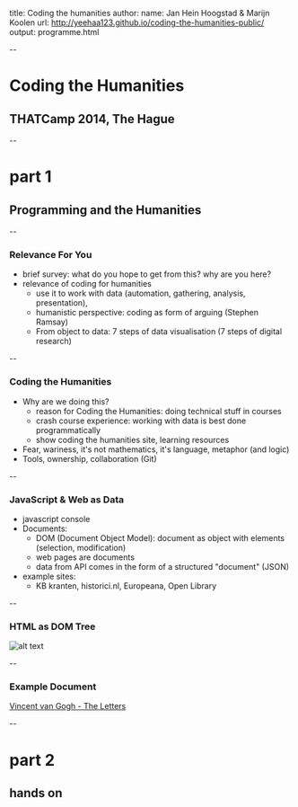 title: Coding the humanities
author: 
    name: Jan Hein Hoogstad & Marijn Koolen
	url: http://yeehaa123.github.io/coding-the-humanities-public/
output: programme.html

--

# Coding the Humanities
## THATCamp 2014, The Hague

--

# part 1
## Programming and the Humanities

--

### Relevance For You

+ brief survey: what do you hope to get from this? why are you here?
+ relevance of coding for humanities
  + use it to work with data (automation, gathering, analysis, presentation), 
  + humanistic perspective: coding as form of arguing (Stephen Ramsay)
  + From object to data: 7 steps of data visualisation (7 steps of digital research)

--

### Coding the Humanities

+ Why are we doing this?
  + reason for Coding the Humanities: doing technical stuff in courses
  + crash course experience: working with data is best done programmatically
  + show coding the humanities site, learning resources
+ Fear, wariness, it's not mathematics, it's language, metaphor (and logic)
+ Tools, ownership, collaboration (Git)

--

### JavaScript & Web as Data
+ javascript console
+ Documents:
  + DOM (Document Object Model): document as object with elements (selection, modification)
  + web pages are documents
  + data from API comes in the form of a structured "document" (JSON)
+ example sites:
  + KB kranten, historici.nl, Europeana, Open Library

--

### HTML as DOM Tree

![alt text](http://devfiles.myopera.com/articles/618/DOMTree.gif)

--

### Example Document

[Vincent van Gogh - The Letters](http://vangoghletters.org/vg/letters/let581/letter.html)

--

# part 2 
## hands on


